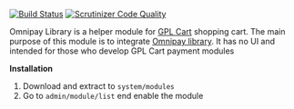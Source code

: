 [![Build Status](https://scrutinizer-ci.com/g/gplcart/omnipay_library/badges/build.png?b=master)](https://scrutinizer-ci.com/g/gplcart/skeleton/build-status/master)
[![Scrutinizer Code Quality](https://scrutinizer-ci.com/g/gplcart/omnipay_library/badges/quality-score.png?b=master)](https://scrutinizer-ci.com/g/gplcart/skeleton/?branch=master)

Omnipay Library is a helper module for [GPL Cart](https://github.com/gplcart/gplcart) shopping cart. The main purpose of this module is to integrate [Omnipay library](https://github.com/thephpleague/omnipay). It has no UI and intended for those who develop GPL Cart payment modules

**Installation**

1. Download and extract to `system/modules`
2. Go to `admin/module/list` end enable the module